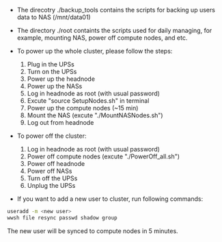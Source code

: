 - The direcotry ./backup_tools contains the scripts for backing up users data to NAS (/mnt/data01)
- The directory ./root containts the scripts used for daily managing, for example, mounting NAS, power off compute nodes, and etc.

- To power up the whole cluster, please follow the steps:
  1. Plug in the UPSs
  2. Turn on the UPSs
  3. Power up the headnode
  4. Power up the NASs
  5. Log in headnode as root (with usual password)
  6. Excute "source SetupNodes.sh" in terminal
  7. Power up the compute nodes (~15 min)
  8. Mount the NAS (excute "./MountNASNodes.sh")
  9. Log out from headnode

- To power off the cluster:
  1. Log in headnode as root (with usual password)
  2. Power off compute nodes (excute "./PowerOff_all.sh")
  3. Power off headnode
  4. Power off NASs
  5. Turn off the UPSs
  6. Unplug the UPSs

- If you want to add a new user to cluster, run following commands:
```sh
useradd -m <new user>
wwsh file resync passwd shadow group
```
The new user will be synced to compute nodes in 5 minutes.

